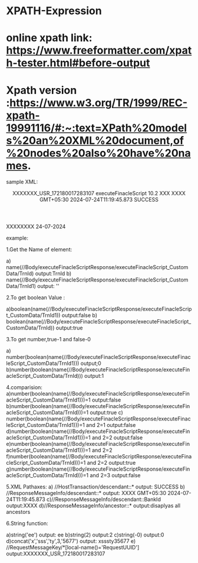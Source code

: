 # XPATH-Expression
# online xpath link: https://www.freeformatter.com/xpath-tester.html#before-output
# Xpath version :https://www.w3.org/TR/1999/REC-xpath-19991116/#:~:text=XPath%20models%20an%20XML%20document,of%20nodes%20also%20have%20names.

sample XML:

<?xml version="1.0" encoding="UTF-8" standalone="no" ?>
<FIXML xmlns="http://www.finacle.com/fixml" xmlns:xsi="http://www.w3.org/2001/XMLSchema-instance" xsi:schemaLocation="http://www.finacle.com/fixml executeFinacleScript.xsd">

  <Header>
    <ResponseHeader>
      <RequestMessageKey>
        <RequestUUID>XXXXXXX_USR_172180017283107</RequestUUID>
        <ServiceRequestId>executeFinacleScript</ServiceRequestId>
        <ServiceRequestVersion>10.2</ServiceRequestVersion>
        <ChannelId>XXX</ChannelId>
      </RequestMessageKey>
      <ResponseMessageInfo>
        <BankId>XXXX</BankId>
        <TimeZone>GMT+05:30</TimeZone>
        <MessageDateTime>2024-07-24T11:19:45.873</MessageDateTime>
      </ResponseMessageInfo>
      <UBUSTransaction>
        <Id/>
        <Status/>
      </UBUSTransaction>
      <HostTransaction>
        <Id/>
        <Status>SUCCESS</Status>
      </HostTransaction>
      <HostParentTransaction>
        <Id/>
        <Status/>
      </HostParentTransaction>
      <CustomInfo/>
    </ResponseHeader>
  </Header>

  <Body>
    <executeFinacleScriptResponse>
      <ExecuteFinacleScriptOutputVO></ExecuteFinacleScriptOutputVO>
      <executeFinacleScript_CustomData>
        <TrnId>XXXXXXXX</TrnId>
        <TrnDt>24-07-2024</TrnDt>
      </executeFinacleScript_CustomData>
    </executeFinacleScriptResponse>
  </Body>

</FIXML>




example:

1.Get the Name of element:

 a) name(//Body/executeFinacleScriptResponse/executeFinacleScript_CustomData/TrnId)       output:TrnId
 b) name(//Body/executeFinacleScriptResponse/executeFinacleScript_CustomData/TrnId1)      output: ''

2.To get boolean Value :

a)boolean(name(//Body/executeFinacleScriptResponse/executeFinacleScript_CustomData/TrnId1))   output:false
b) boolean(name(//Body/executeFinacleScriptResponse/executeFinacleScript_CustomData/TrnId))    output:true

3.To  get number,true-1 and false-0

a) number(boolean(name(//Body/executeFinacleScriptResponse/executeFinacleScript_CustomData/TrnId1)))   output;0
b)number(boolean(name(//Body/executeFinacleScriptResponse/executeFinacleScript_CustomData/TrnId)))   output:1

4.comparision:
a)number(boolean(name(//Body/executeFinacleScriptResponse/executeFinacleScript_CustomData/TrnId1)))=1   output:false
b)number(boolean(name(//Body/executeFinacleScriptResponse/executeFinacleScript_CustomData/TrnId)))=1     output:true
c) number(boolean(name(//Body/executeFinacleScriptResponse/executeFinacleScript_CustomData/TrnId1)))=1 and 2=1    output:false
d)number(boolean(name(//Body/executeFinacleScriptResponse/executeFinacleScript_CustomData/TrnId1)))=1 and 2=2   output:false
e)number(boolean(name(//Body/executeFinacleScriptResponse/executeFinacleScript_CustomData/TrnId1)))=1 and 2=2
f)number(boolean(name(//Body/executeFinacleScriptResponse/executeFinacleScript_CustomData/TrnId)))=1 and 2=2   output:true
g)number(boolean(name(//Body/executeFinacleScriptResponse/executeFinacleScript_CustomData/TrnId)))=1 and 2=3 output:false


5.XML Pathaxes:
a) //HostTransaction/descendant::*     output: SUCCESS
b) //ResponseMessageInfo/descendant::* output:   XXXX
GMT+05:30
2024-07-24T11:19:45.873
c)//ResponseMessageInfo/descendant::BankId  output:XXXX
d)//ResponseMessageInfo/ancestor::*   output:disaplyas all ancestors 

6.String function:

a)string('ee')   output: ee
b)string(2)  output:2
c)string(-0) output:0
d)concat('x','sss','ty',3,'5677')   output: xsssty35677
e) //RequestMessageKey/*[local-name()='RequestUUID']    output:XXXXXXX_USR_172180017283107




